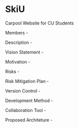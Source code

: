 # SkiU
Carpool Website for CU Students

Members - 





Description -





Vision Statement -





Motivation -






Risks -





Risk Mitigation Plan -



 

Version Control -



 

Development Method -



 

Collaboration Tool -





Proposed Architeture -
